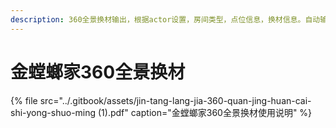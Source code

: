 ```yaml
---
description: 360全景换材输出，根据actor设置，房间类型，点位信息，换材信息。自动输出全景切图。
---
```


# 金螳螂家360全景换材

{% file src="../.gitbook/assets/jin-tang-lang-jia-360-quan-jing-huan-cai-shi-yong-shuo-ming \(1\).pdf" caption="金螳螂家360全景换材使用说明" %}

